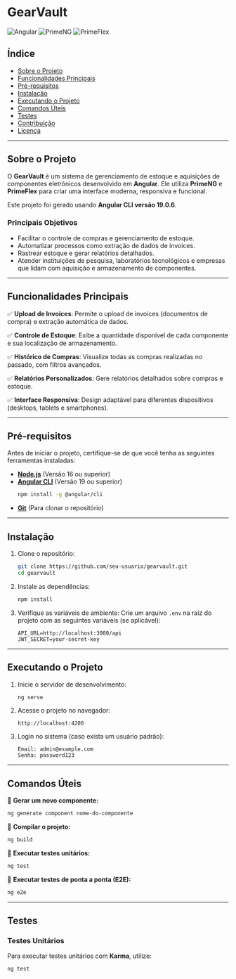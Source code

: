 # GearVault

![Angular](https://img.shields.io/badge/Angular-DD0031?style=for-the-badge&logo=angular&logoColor=white) ![PrimeNG](https://img.shields.io/badge/PrimeNG-4CAF50?style=for-the-badge&logo=primeng&logoColor=white) ![PrimeFlex](https://img.shields.io/badge/PrimeFlex-2196F3?style=for-the-badge&logo=primeflex&logoColor=white)

## Índice

- [Sobre o Projeto](#sobre-o-projeto)
- [Funcionalidades Principais](#funcionalidades-principais)
- [Pré-requisitos](#pré-requisitos)
- [Instalação](#instalação)
- [Executando o Projeto](#executando-o-projeto)
- [Comandos Úteis](#comandos-úteis)
- [Testes](#testes)
- [Contribuição](#contribuição)
- [Licença](#licença)

---

## Sobre o Projeto

O **GearVault** é um sistema de gerenciamento de estoque e aquisições de componentes eletrônicos desenvolvido em **Angular**. Ele utiliza **PrimeNG** e **PrimeFlex** para criar uma interface moderna, responsiva e funcional.

Este projeto foi gerado usando **Angular CLI versão 19.0.6**.

### Principais Objetivos

- Facilitar o controle de compras e gerenciamento de estoque.
- Automatizar processos como extração de dados de invoices.
- Rastrear estoque e gerar relatórios detalhados.
- Atender instituições de pesquisa, laboratórios tecnológicos e empresas que lidam com aquisição e armazenamento de componentes.

---

## Funcionalidades Principais

✅ **Upload de Invoices**: Permite o upload de invoices (documentos de compra) e extração automática de dados.

✅ **Controle de Estoque**: Exibe a quantidade disponível de cada componente e sua localização de armazenamento.

✅ **Histórico de Compras**: Visualize todas as compras realizadas no passado, com filtros avançados.

✅ **Relatórios Personalizados**: Gere relatórios detalhados sobre compras e estoque.

✅ **Interface Responsiva**: Design adaptável para diferentes dispositivos (desktops, tablets e smartphones).

---

## Pré-requisitos

Antes de iniciar o projeto, certifique-se de que você tenha as seguintes ferramentas instaladas:

- **[Node.js](https://nodejs.org/)** (Versão 16 ou superior)
- **[Angular CLI](https://angular.io/cli)** (Versão 19 ou superior)
  ```bash
  npm install -g @angular/cli
  ```
- **[Git](https://git-scm.com/)** (Para clonar o repositório)

---

## Instalação

1. Clone o repositório:
   ```bash
   git clone https://github.com/seu-usuario/gearvault.git
   cd gearvault
   ```
2. Instale as dependências:
   ```bash
   npm install
   ```
3. Verifique as variáveis de ambiente:
   Crie um arquivo `.env` na raiz do projeto com as seguintes variáveis (se aplicável):
   ```env
   API_URL=http://localhost:3000/api
   JWT_SECRET=your-secret-key
   ```

---

## Executando o Projeto

1. Inicie o servidor de desenvolvimento:
   ```bash
   ng serve
   ```
2. Acesse o projeto no navegador:
   ```
   http://localhost:4200
   ```
3. Login no sistema (caso exista um usuário padrão):
   ```
   Email: admin@example.com
   Senha: password123
   ```

---

## Comandos Úteis

🔹 **Gerar um novo componente:**
   ```bash
   ng generate component nome-do-componente
   ```
🔹 **Compilar o projeto:**
   ```bash
   ng build
   ```
🔹 **Executar testes unitários:**
   ```bash
   ng test
   ```
🔹 **Executar testes de ponta a ponta (E2E):**
   ```bash
   ng e2e
   ```

---

## Testes

### Testes Unitários
Para executar testes unitários com **Karma**, utilize:
```bash
ng test
```

